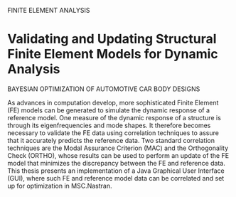 FINITE ELEMENT ANALYSIS
# Validating and Updating Structural Finite Element Models for Dynamic Analysis
BAYESIAN OPTIMIZATION OF AUTOMOTIVE CAR BODY DESIGNS

As advances in computation develop, more sophisticated Finite Element (FE) models can be generated to simulate the dynamic response of a reference model. One measure of the dynamic response of a structure is through its eigenfrequencies and mode shapes. It therefore becomes necessary to validate the FE data using correlation techniques to assure that it accurately predicts the reference data. Two standard correlation techniques are the Modal Assurance Criterion (MAC) and the Orthogonality Check (ORTHO), whose results can be used to perform an update of the FE model that minimizes the discrepancy between the FE and reference data. This thesis presents an implementation of a Java Graphical User Interface (GUI), where such FE and reference model data can be correlated and set up for optimization in MSC.Nastran.
